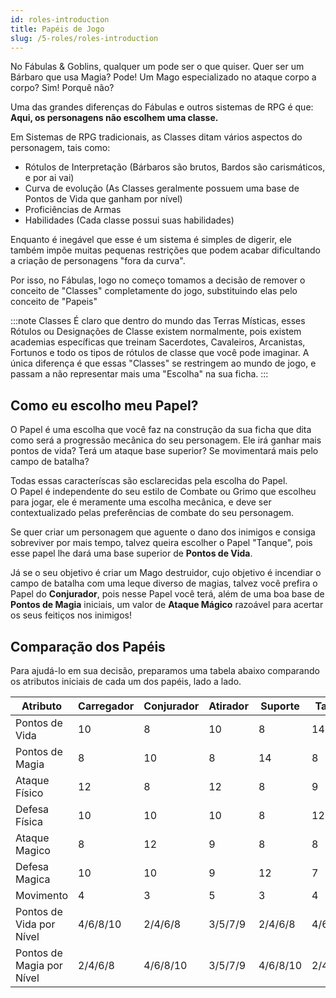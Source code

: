 ```yaml
---
id: roles-introduction
title: Papéis de Jogo
slug: /5-roles/roles-introduction
---
```


No Fábulas & Goblins, qualquer um pode ser o que quiser.
Quer ser um Bárbaro que usa Magia? Pode! Um Mago especializado no ataque corpo a corpo? Sim! Porquê não?

Uma das grandes diferenças do Fábulas e outros sistemas de RPG é que: **Aqui, os personagens não escolhem uma classe.**

Em Sistemas de RPG tradicionais, as Classes ditam vários aspectos do personagem, tais como:

- Rótulos de Interpretação (Bárbaros são brutos, Bardos são carismáticos, e por ai vai)
- Curva de evolução (As Classes geralmente possuem uma base de Pontos de Vida que ganham por nível)
- Proficiências de Armas
- Habilidades (Cada classe possui suas habilidades)

Enquanto é inegável que esse é um sistema é simples de digerir, ele também impõe muitas pequenas restrições que podem acabar dificultando a criação de personagens "fora da curva".

Por isso, no Fábulas, logo no começo tomamos a decisão de remover o conceito de "Classes" completamente do jogo, substituindo elas pelo conceito de "Papeis"

:::note Classes
É claro que dentro do mundo das Terras Místicas, esses Rótulos ou Designações de Classe existem normalmente, pois existem academias específicas que treinam Sacerdotes, Cavaleiros, Arcanistas, Fortunos e todo os tipos de rótulos de classe que você pode imaginar.
A única diferença é que essas "Classes" se restringem ao mundo de jogo, e passam a não representar mais uma "Escolha" na sua ficha.
:::

## Como eu escolho meu Papel?

O Papel é uma escolha que você faz na construção da sua ficha que dita como será a progressão mecânica do seu personagem. Ele irá ganhar mais pontos de vida? Terá um ataque base superior? Se movimentará mais pelo campo de batalha?

Todas essas caracteríscas são esclarecidas pela escolha do Papel.<br/>
O Papel é independente do seu estilo de Combate ou Grimo que escolheu para jogar, ele é meramente uma escolha mecânica, e deve ser contextualizado pelas preferências de combate do seu personagem.

Se quer criar um personagem que aguente o dano dos inimigos e consiga sobreviver por mais tempo, talvez queira escolher o Papel "Tanque", pois esse papel lhe dará uma base superior de **Pontos de Vida**.

Já se o seu objetivo é criar um Mago destruidor, cujo objetivo é incendiar o campo de batalha com uma leque diverso de magias, talvez você prefira o Papel do **Conjurador**, pois nesse Papel você terá, além de uma boa base de **Pontos de Magia** iniciais, um valor de **Ataque Mágico** razoável para acertar os seus feitiços nos inimigos!

## Comparação dos Papéis

Para ajudá-lo em sua decisão, preparamos uma tabela abaixo comparando os atributos iniciais de cada um dos papéis, lado a lado.

<table>
  <thead>
    <tr>
      <th>Atributo</th>
      <th>Carregador</th>
      <th>Conjurador</th>
      <th>Atirador</th>
      <th>Suporte</th>
      <th>Tanque</th>
      <th>Utilitário</th>
    </tr>
  </thead>
  <tbody>
    <tr>
      <td>Pontos de Vida</td>
      <td>10</td>
      <td>8</td>
      <td>10</td>
      <td>8</td>
      <td>14</td>
      <td>10</td>
    </tr>
    <tr>
      <td>Pontos de Magia</td>
      <td>8</td>
      <td>10</td>
      <td>8</td>
      <td>14</td>
      <td>8</td>
      <td>10</td>
    </tr>
    <tr>
      <td>Ataque Físico</td>
      <td>12</td>
      <td>8</td>
      <td>12</td>
      <td>8</td>
      <td>9</td>
      <td>10</td>
    </tr>
    <tr>
      <td>Defesa Física</td>
      <td>10</td>
      <td>10</td>
      <td>10</td>
      <td>8</td>
      <td>12</td>
      <td>9</td>
    </tr>
    <tr>
      <td>Ataque Magico</td>
      <td>8</td>
      <td>12</td>
      <td>9</td>
      <td>8</td>
      <td>8</td>
      <td>10</td>
    </tr>
    <tr>
      <td>Defesa Magica</td>
      <td>10</td>
      <td>10</td>
      <td>9</td>
      <td>12</td>
      <td>7</td>
      <td>9</td>
    </tr>
    <tr>
      <td>Movimento</td>
      <td>4</td>
      <td>3</td>
      <td>5</td>
      <td>3</td>
      <td>4</td>
      <td>4</td>
    </tr>
    <tr>
      <td>Pontos de Vida por Nível</td>
      <td>4/6/8/10</td>
      <td>2/4/6/8</td>
      <td>3/5/7/9</td>
      <td>2/4/6/8</td>
      <td>4/6/8/10</td>
      <td>3/5/7/9</td>
    </tr>
    <tr>
      <td>Pontos de Magia por Nível</td>
      <td>2/4/6/8</td>
      <td>4/6/8/10</td>
      <td>3/5/7/9</td>
      <td>4/6/8/10</td>
      <td>2/4/6/8</td>
      <td>3/5/7/9</td>
    </tr>

  </tbody>
</table>
